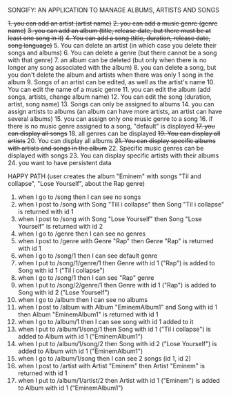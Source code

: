 SONGIFY: AN APPLICATION TO MANAGE ALBUMS, ARTISTS AND SONGS

~~1. you can add an artist (artist name)~~
~~2. you can add a music genre (genre name)~~
~~3. you can add an album (title, release date, but there must be at least one song in it)~~
~~4. You can add a song (title, duration, release date, song language)~~
5. You can delete an artist (in which case you delete their songs and albums)
6. You can delete a genre (but there cannot be a song with that genre)
7. an album can be deleted (but only when there is no longer any song associated with the album)
8. you can delete a song, but you don't delete the album and artists when there was only 1 song in the album
9. Songs of an artist can be edited, as well as the artist's name
10. You can edit the name of a music genre
11. you can edit the album (add songs, artists, change album name)
12. You can edit the song (duration, artist, song name)
13. Songs can only be assigned to albums
14. you can assign artists to albums (an album can have more artists, an artist can have several albums)
15. you can assign only one music genre to a song
16. if there is no music genre assigned to a song, "default" is displayed
~~17. you can display all songs~~
18. all genres can be displayed
~~19. You can display all artists~~
20. You can display all albums
~~21. You can display specific albums with artists and songs in the album~~
22. Specific music genres can be displayed with songs
23. You can display specific artists with their albums
24. you want to have persistent data

HAPPY PATH (user creates the album "Eminem" with songs "Til and collapse", "Lose Yourself", about the Rap genre)

1. when I go to /song then I can see no songs
2. when I post to /song with Song "Till i collapse" then Song "Til i collapse" is returned with id 1
3. when I post to /song with Song "Lose Yourself" then Song "Lose Yourself" is returned with id 2
4. when I go to /genre then I can see no genres
5. when I post to /genre with Genre "Rap" then Genre "Rap" is returned with id 1
6. when I go to /song/1 then I can see default genre
7. when I put to /song/1/genre/1 then Genre with id 1 ("Rap") is added to Song with id 1 ("Til i collapse")
8. when I go to /song/1 then I can see "Rap" genre
9. when I put to /song/2/genre/1 then Genre with id 1 ("Rap") is added to Song with id 2 ("Lose Yourself")
10. when I go to /album then I can see no albums
11. when I post to /album with Album "EminemAlbum1" and Song with id 1 then Album "EminemAlbum1" is returned with id 1
12. when I go to /album/1 then I can see song with id 1 added to it
13. when I put to /album/1/song/1 then Song with id 1 ("Til i collapse") is added to Album with id 1 ("EminemAlbum1")
14. when I put to /album/1/song/2 then Song with id 2 ("Lose Yourself") is added to Album with id 1 ("EminemAlbum1")
15. when I go to /album/1/song then I can see 2 songs (id 1, id 2)
16. when I post to /artist with Artist "Eminem" then Artist "Eminem" is returned with id 1
17. when I put to /album/1/artist/2 then Artist with id 1 ("Eminem") is added to Album with id 1 ("EminemAlbum1")